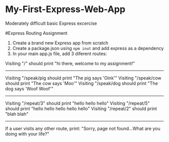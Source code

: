 # My-First-Express-Web-App
Moderately difficult basic Express excercise


#Express Routing Assignment

1. Create a brand new Express app from scratch
2. Create a package.json using `npm inut` and add express as a dependency
3. In your main app.js file, add 3 diferent routes:

Visiting "/" should print "hi there, welcome to my assignment!"
__________________________________________________________________
Visiting "/speak/pig should print "The pig says 'Oink'"
Visiting "/speak/cow should print "The cow says 'Moo'"
Visiting "/speak/dog should print "The dog says 'Woof Woof'"
__________________________________________________________________
Visiting "/repeat/3" should print "hello hello hello"
Visiting "/repeat/5" should print "hello hello hello hello hello"
Visiting "/repeat/2" should print "blah blah"
__________________________________________________________________
If a user visits any other route, print:
"Sorry, page not found...What are you doing with your life?"
